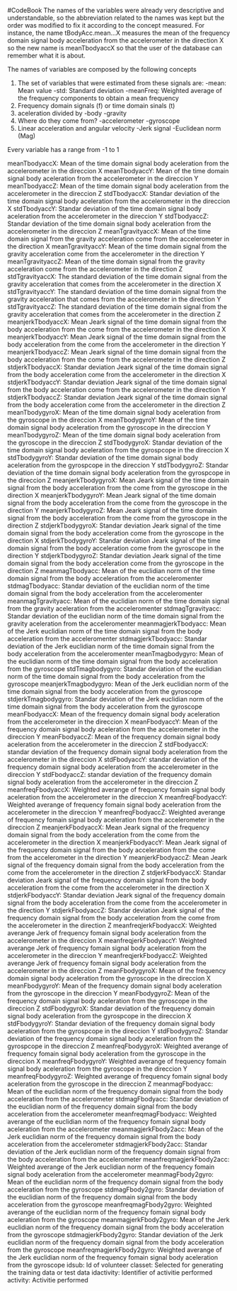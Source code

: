 #CodeBook
The names of the variables were already very descriptive and understandable, so the abbreviation related to the names was kept but the order was modified to fix it according to the concept measured. For instance, the name tBodyAcc.mean...X measures the mean of the frequency domain signal body acceleration from the accelerometer in the direction X so the new name is meanTbodyaccX so that the user of the database can remember what it is about.

The names of variables are composed by the following concepts

1. The set of variables that were estimated from these signals are:
    -mean: Mean value
    -std: Standard deviation
    -meanFreq: Weighted average of the frequency components to obtain a mean frequency
2. Frequency domain signals (f) or time domain sinals (t)
3. aceleration divided by
    -body
    -gravity
4. Where do they come from?
    -accelerometer
    -gyroscope
5. Linear acceleration and angular velocity
    -Jerk signal
    -Euclidean norm (Mag)

Every variable has a range from -1 to 1

meanTbodyaccX: Mean of the time domain signal body aceleration from the accelerometer in the direccion X
meanTbodyaccY: Mean of the time domain signal body aceleration from the accelerometer in the direccion Y
meanTbodyaccZ: Mean of the time domain signal body aceleration from the accelerometer in the direccion Z
stdTbodyaccX: Standar deviation of the time domain signal body aceleration from the accelerometer in the direccion X
stdTbodyaccY: Standar deviation of the time domain signal body aceleration from the accelerometer in the direccion Y
stdTbodyaccZ: Standar deviation of the time domain signal body aceleration from the accelerometer in the direccion Z
meanTgravityaccX: Mean of the time domain signal from the gravity acceleration come from the accelerometer in the direction X
meanTgravityaccY: Mean of the time domain signal from the gravity acceleration come from the accelerometer in the direction Y
meanTgravityaccZ: Mean of the time domain signal from the gravity acceleration come from the accelerometer in the direction Z
stdTgravityaccX: The standard deviation of the time domain signal from the gravity acceleration that comes from the accelerometer in the direction X
stdTgravityaccY: The standard deviation of the time domain signal from the gravity acceleration that comes from the accelerometer in the direction Y
stdTgravityaccZ: The standard deviation of the time domain signal from the gravity acceleration that comes from the accelerometer in the direction Z
meanjerkTbodyaccX: Mean Jeark signal of the time domain signal from the body acceleration from the come from the accelerometer in the direction X
meanjerkTbodyaccY: Mean Jeark signal of the time domain signal from the body acceleration from the come from the accelerometer in the direction Y
meanjerkTbodyaccZ: Mean Jeark signal of the time domain signal from the body acceleration from the come from the accelerometer in the direction Z
stdjerkTbodyaccX: Standar deviation Jeark signal of the time domain signal from the body acceleration come from the accelerometer in the direction X
stdjerkTbodyaccY: Standar deviation Jeark signal of the time domain signal from the body acceleration come from the accelerometer in the direction Y
stdjerkTbodyaccZ: Standar deviation Jeark signal of the time domain signal from the body acceleration come from the accelerometer in the direction Z
meanTbodygyroX: Mean of the time domain signal body aceleration from the gyroscope in the direccion X
meanTbodygyroY: Mean of the time domain signal body aceleration from the gyroscope in the direccion Y
meanTbodygyroZ: Mean of the time domain signal body aceleration from the gyroscope in the direccion Z
stdTbodygyroX: Standar deviation of the time domain signal body aceleration from the gyrospcope in the direccion X
stdTbodygyroY: Standar deviation of the time domain signal body aceleration from the gyrospcope in the direccion Y
stdTbodygyroZ: Standar deviation of the time domain signal body aceleration from the gyrospcope in the direccion Z
meanjerkTbodygyroX: Mean Jeark signal of the time domain signal from the body acceleration from the come from the gyroscope in the direction X
meanjerkTbodygyroY: Mean Jeark signal of the time domain signal from the body acceleration from the come from the gyroscope in the direction Y
meanjerkTbodygyroZ: Mean Jeark signal of the time domain signal from the body acceleration from the come from the gyroscope in the direction Z
stdjerkTbodygyroX: Standar deviation Jeark signal of the time domain signal from the body acceleration come from the gyroscope in the direction X
stdjerkTbodygyroY: Standar deviation Jeark signal of the time domain signal from the body acceleration come from the gyroscope in the direction Y
stdjerkTbodygyroZ: Standar deviation Jeark signal of the time domain signal from the body acceleration come from the gyroscope in the direction Z
meanmagTbodyacc: Mean of the euclidian norm of the time domain signal from the body acceleration from the acceleromenter
stdmagTbodyacc: Standar deviation of the euclidian norm of the time domain signal from the body acceleration from the acceleromenter
meanmagTgravityacc: Mean of the euclidian norm of the time domain signal from the gravity aceleration from the acceleromenter
stdmagTgravityacc: Standar deviation of the euclidian norm of the time domain signal from the gravity aceleration from the acceleromenter
meanmagjerkTbodyacc: Mean of the Jerk euclidian norm of the time domain signal from the body acceleration from the acceleromenter
stdmagjerkTbodyacc: Standar deviation of the Jerk euclidian norm of the time domain signal from the body acceleration from the acceleromenter
meanTmagbodygyro: Mean of the euclidian norm of the time domain signal from the body acceleration from the gyroscope
stdTmagbodygyro: Standar deviation of the euclidian norm of the time domain signal from the body acceleration from the gyroscope
meanjerkTmagbodygyro: Mean of the Jerk euclidian norm of the time domain signal from the body acceleration from the gyroscope
stdjerkTmagbodygyro: Standar deviation of the Jerk euclidian norm of the time domain signal from the body acceleration from the gyroscope
meanFbodyaccX: Mean of the frequency domain signal body aceleration from the accelerometer in the direccion X
meanFbodyaccY: Mean of the frequency domain signal body aceleration from the accelerometer in the direccion Y
meanFbodyaccZ: Mean of the frequency domain signal body aceleration from the accelerometer in the direccion Z
stdFbodyaccX: standar deviation of the frequency domain signal body aceleration from the accelerometer in the direccion X
stdFbodyaccY: standar deviation of the frequency domain signal body aceleration from the accelerometer in the direccion Y
stdFbodyaccZ: standar deviation of the frequency domain signal body aceleration from the accelerometer in the direccion Z
meanfreqFbodyaccX: Weighted averange of frequency fomain signal body aceleration from the accelerometer in the direccion X
meanfreqFbodyaccY: Weighted averange of frequency fomain signal body aceleration from the accelerometer in the direccion Y
meanfreqFbodyaccZ: Weighted averange of frequency fomain signal body aceleration from the accelerometer in the direccion Z
meanjerkFbodyaccX: Mean Jeark signal of the frequency domain signal from the body acceleration from the come from the accelerometer in the direction X
meanjerkFbodyaccY: Mean Jeark signal of the frequency domain signal from the body acceleration from the come from the accelerometer in the direction Y
meanjerkFbodyaccZ: Mean Jeark signal of the frequency domain signal from the body acceleration from the come from the accelerometer in the direction Z
stdjerkFbodyaccX: Standar deviation Jeark signal of the frequency domain signal from the body acceleration from the come from the accelerometer in the direction X
stdjerkFbodyaccY: Standar deviation Jeark signal of the frequency domain signal from the body acceleration from the come from the accelerometer in the direction Y
stdjerkFbodyaccZ: Standar deviation Jeark signal of the frequency domain signal from the body acceleration from the come from the accelerometer in the direction Z
meanfreqjerkFbodyaccX: Weighted averange Jerk of frequency fomain signal body aceleration from the accelerometer in the direccion X
meanfreqjerkFbodyaccY: Weighted averange Jerk of frequency fomain signal body aceleration from the accelerometer in the direccion Y
meanfreqjerkFbodyaccZ: Weighted averange Jerk of frequency fomain signal body aceleration from the accelerometer in the direccion Z
meanFbodygyroX: Mean of the frequency domain signal body aceleration from the gyroscope in the direccion X
meanFbodygyroY: Mean of the frequency domain signal body aceleration from the gyroscope in the direccion Y
meanFbodygyroZ: Mean of the frequency domain signal body aceleration from the gyroscope in the direccion Z
stdFbodygyroX: Standar deviation of the frequency domain signal body aceleration from the gyrospcope in the direccion X
stdFbodygyroY: Standar deviation of the frequency domain signal body aceleration from the gyrospcope in the direccion Y
stdFbodygyroZ: Standar deviation of the frequency domain signal body aceleration from the gyrospcope in the direccion Z
meanfreqFbodygyroX: Weighted averange of frequency fomain signal body aceleration from the gyroscope in the direccion X
meanfreqFbodygyroY: Weighted averange of frequency fomain signal body aceleration from the gyroscope in the direccion Y
meanfreqFbodygyroZ: Weighted averange of frequency fomain signal body aceleration from the gyroscope in the direccion Z
meanmagFbodyacc: Mean of the euclidian norm of the frequency domain signal from the body acceleration from the accelerometer
stdmagFbodyacc: Standar deviation of the euclidian norm of the frequency domain signal from the body acceleration from the accelerometer
meanfreqmagFbodyacc: Weighted averange of the euclidian norm of the frequency fomain signal body aceleration from the accelerometer
meanmagjerkFbody2acc: Mean of the Jerk euclidian norm of the frequency domain signal from the body acceleration from the accelerometer
stdmagjerkFbody2acc: Standar deviation of the Jerk euclidian norm of the frequency domain signal from the body acceleration from the accelerometer
meanfreqmagjerkFbody2acc: Weighted averange of the Jerk euclidian norm of the frequency fomain signal body aceleration from the accelerometer
meanmagFbody2gyro: Mean of the euclidian norm of the frequency domain signal from the body acceleration from the gyroscope
stdmagFbody2gyro: Standar deviation of the euclidian norm of the frequency domain signal from the body acceleration from the gyroscope
meanfreqmagFbody2gyro: Weighted averange of the euclidian norm of the frequency fomain signal body aceleration from the gyroscope
meanmagjerkFbody2gyro: Mean of the Jerk euclidian norm of the frequency domain signal from the body acceleration from the gyroscope
stdmagjerkFbody2gyro: Standar deviation of the Jerk euclidian norm of the frequency domain signal from the body acceleration from the gyroscope
meanfreqmagjerkFbody2gyro: Weighted averange of the Jerk euclidian norm of the frequency fomain signal body aceleration from the gyroscope
idsub: Id of volunteer
classet: Selected for generating the training data or test data
idactivity: Identifier of activitie performed
activity: Activitie performed
